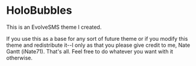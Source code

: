 HoloBubbles
===========

This is an EvolveSMS theme I created.

If you use this as a base for any sort of future theme or if you modify this theme and redistribute it--I only as that you please give credit to me, Nate Gantt (iNate71). That's all. Feel free to do whatever you want with it otherwise.
